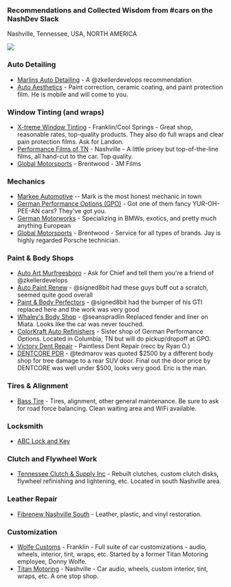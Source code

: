 ### Recommendations and Collected Wisdom from #cars on the NashDev Slack

Nashville, Tennessee, USA, NORTH AMERICA

[![](https://github-images.s3.amazonaws.com/skitch/Nashville%2C_TN_-_Google_Maps-20140324-173707.gif)](https://goo.gl/maps/c9Wc7)

### Auto Detailing

* [Marlins Auto Detailing](https://www.facebook.com/MarlinsAutoDetailing/) - A @zkellerdevelops recommendation
* [Auto Aesthetics](https://www.autoaestheticstn.com/) - Paint correction, ceramic coating, and paint protection film. He is mobile and will come to you. 

### Window Tinting (and wraps)

* [X-treme Window Tinting](http://www.x-tremewindowtint.com/) - Franklin/Cool Springs - Great shop, reasonable rates, top-quality products. They also do full wraps and clear pain protection films. Ask for Landon.
* [Performance Films of TN](https://www.performancefilmstn.com/) - Nashville - A little pricey but top-of-the-line films, all hand-cut to the car. Top quality.
* [Global Motorsports](https://www.globalmotorsportsinc.com/) - Brentwood - 3M Films

### Mechanics

* [Markee Automotive](http://www.markeeauto.com/) -- Mark is the most honest mechanic in town
* [German Performance Options (GPO)](https://www.gpotuning.com/) - Got one of them fancy YUR-OH-PEE-AN cars? They've got you.
* [German Motorworks](https://www.germanmotorworksnashville.com/) - Specializing in BMWs, exotics, and pretty much anything European
* [Global Motorsports](https://www.globalmotorsportsinc.com/) - Brentwood - Service for all types of brands. Jay is highly regarded Porsche technician. 

### Paint & Body Shops

* [Auto Art Murfreesboro](http://www.autoartbodyshop.com/locations/murfreesboro/) - Ask for Chief and tell them you're a friend of @zkellerdevelops
* [Auto Paint Renew](http://www.autocollisionnashville.com) - @signed8bit had these guys buff out a scratch, seemed quite good overall
* [Paint & Body Perfectors](https://www.auto-bodyrepairnashville.com/) - @signed8bit had the bumper of his GTI replaced here and the work was very good
* [Whaley's Body Shop](https://whaleybodyshop.com/) - @seanspradlin Replaced fender and liner on Miata. Looks like the car was never touched.
* [ColorKraft Auto Refinishers](https://www.colorkraftauto.com/) - Sister shop of German Performance Options. Located in Columbia, TN but will do pickup/dropoff at GPO.
* [Victory Dent Repair](https://www.victorydent.com/) - Paintless Dent Repair (recc by Ryan O.)
* [DENTCORE PDR](https://dentcorepdr.com/) - @tedmarov was quoted $2500 by a different body shop for tree damage to a rear SUV door. Final out the door price by DENTCORE was well under $500, looks very good. Eric is the man.

### Tires & Alignment

* [Bass Tire](https://www.basstire.com/) - Tires, alignment, other general maintenance. Be sure to ask for road force balancing. Clean waiting area and WiFi available.

### Locksmith

* [ABC Lock and Key](https://www.456lock.com/)

### Clutch and Flywheel Work

* [Tennessee Clutch & Supply Inc](http://tennessee-inc.edan.io/) - Rebuilt clutches, custom clutch disks, flywheel refinishing and lightening, etc. Located in south Nashville area.

### Leather Repair

* [Fibrenew Nashville South](https://www.fibrenew.com/nashvillesouth) - Leather, plastic, and vinyl restoration.

### Customization

* [Wolfe Customs](https://www.wolfecustoms.net/) - Franklin - Full suite of car customizations - audio, wheels, interior, tint, wraps, etc. Started by a former Titan Motoring employee, Donny Wolfe. 
* [Titan Motoring](https://titanmotoring.net/) - Nashville - Car audio, wheels, custom interior, tint, wraps, etc. A one stop shop.
